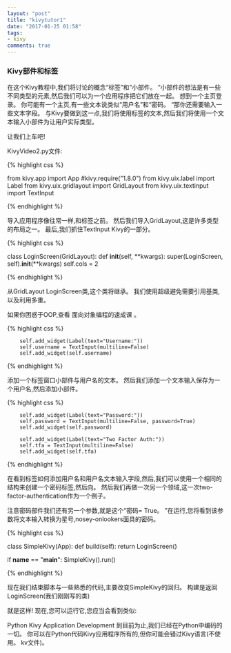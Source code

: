 ```yaml
---
layout: "post"
title: "kivytutor1"
date: "2017-01-25 01:58"
tags:
- kivy
comments: true
---
```


### Kivy部件和标签
在这个Kivy教程中,我们将讨论的概念“标签”和“小部件。 “小部件的想法是有一些不同类型的元素,然后我们可以为一个应用程序把它们放在一起。 想到一个主页登录。 你可能有一个主页,有一些文本说类似“用户名”和“密码。 “那你还需要输入一些文本字段。 与Kivy要做到这一点,我们将使用标签的文本,然后我们将使用一个文本输入小部件为让用户实际类型。

让我们上车吧!

KivyVideo2.py文件:

{% highlight css %}

from kivy.app import App
#kivy.require("1.8.0")
from kivy.uix.label import Label
from kivy.uix.gridlayout import GridLayout
from kivy.uix.textinput import TextInput

{% endhighlight %}

导入应用程序像往常一样,和标签之前。 然后我们导入GridLayout,这是许多类型的布局之一。 最后,我们抓住TextInput Kivy的一部分。

{% highlight css %}

class LoginScreen(GridLayout):
    def __init__(self, **kwargs):
        super(LoginScreen, self).__init__(**kwargs)
        self.cols = 2

{% endhighlight %}

从GridLayout LoginScreen类,这个类将继承。 我们使用超级避免需要引用基类,以及利用多重。

如果你困惑于OOP,查看 面向对象编程的速成课 。

{% highlight css %}

        self.add_widget(Label(text="Username:"))
        self.username = TextInput(multiline=False)
        self.add_widget(self.username)

{% endhighlight %}

添加一个标签窗口小部件与用户名的文本。 然后我们添加一个文本输入保存为一个用户名,然后添加小部件。

{% highlight css %}

        self.add_widget(Label(text="Password:"))
        self.password = TextInput(multiline=False, password=True)
        self.add_widget(self.password)

        self.add_widget(Label(text="Two Factor Auth:"))
        self.tfa = TextInput(multiline=False)
        self.add_widget(self.tfa)

{% endhighlight %}

在看到标签如何添加用户名和用户名文本输入字段,然后,我们可以使用一个相同的结构来创建一个密码标签,然后向。 然后我们再做一次另一个领域,这一次two-factor-authentication作为一个例子。

注意密码部件我们还有另一个参数,就是这个“密码= True。 ”在运行,您将看到该参数将文本输入转换为星号,nosey-onlookers面具的密码。

{% highlight css %}

class SimpleKivy(App):
    def build(self):
        return LoginScreen()

if __name__ == "__main__":
    SimpleKivy().run()

{% endhighlight %}

现在我们结束脚本与一些熟悉的代码,主要改变SimpleKivy的回归。 构建是返回LoginScreen(我们刚刚写的类)

就是这样! 现在,您可以运行它,您应当会看到类似:

Python Kivy Application Development
到目前为止,我们已经在Python中编码的一切。 你可以在Python代码Kivy应用程序所有的,但你可能会错过Kivy语言(不使用。 kv文件)。
